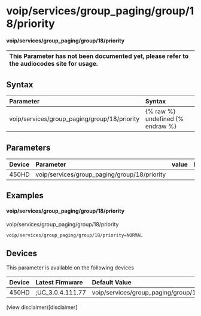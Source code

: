 ﻿---
description: voip/services/group_paging/group/18/priority
search:
    keywords: ['voip','services','group_paging','group','18','priority']
---

# voip/services/group_paging/group/18/priority

#### voip/services/group_paging/group/18/priority


| This Parameter has not been documented yet, please refer to the audiocodes site for usage.  |
| :--- |

## Syntax
| Parameter | Syntax |
| :--- | :--- |
|voip/services/group_paging/group/18/priority | {% raw %} undefined {% endraw %} |

## Parameters
|Device|Parameter|value|Description|
|:---|:---|:---|:---|
| 450HD | voip/services/group_paging/group/18/priority |  |  |

## Examples
#### voip/services/group_paging/group/18/priority

voip/services/group_paging/group/18/priority

```
voip/services/group_paging/group/18/priority=NORMAL
```

## Devices
This parameter is available on the following devices

| Device | Latest Firmware | Default Value |
|:---|:---|:---|
| 450HD | ;UC_3.0.4.111.77 | voip/services/group_paging/group/18/priority=NORMAL 

(view disclaimer)[disclaimer]
